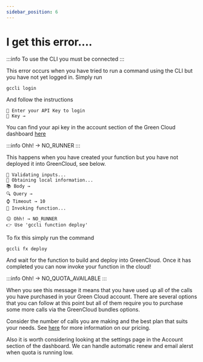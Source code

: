 ```yaml
---
sidebar_position: 6
---
```


# I get this error....

:::info
To use the CLI you must be connected
:::

This error occurs when you have tried to run a command using the CLI but you have not yet logged in. Simply run 

```
gccli login
```

And follow the instructions

```
👷 Enter your API Key to login
🔐 Key → 
```

You can find your api key in the account section of the Green Cloud dashboard [here](https://app.greencloudcomputing.io)


:::info
Ohh! → NO_RUNNER
:::

This happens when you have created your function but you have not deployed it into GreenCloud, see below.

```
👷 Validating inputs...
📄 Obtaining local information...
📚 Body → 
🔍 Query → 
⌚ Timeout → 10
🚀 Invoking function...

😐 Ohh! → NO_RUNNER
👉 Use 'gccli function deploy'
```

To fix this simply run the command

```
gccli fx deploy
```

And wait for the function to build and deploy into GreenCloud. Once it has completed you can now invoke your function in the cloud!


:::info
Ohh! → NO_QUOTA_AVAILABLE
:::

When you see this message it means that you have used up all of the calls you have purchased in your Green Cloud account. There are several options that you can follow at this point but all of them require you to purchase some more calls via the GreenCloud bundles options.

Consider the number of calls you are making and the best plan that suits your needs. See [here](https://www.greencloudcomouting.io#pricing) for more information on our pricing. 

Also it is worth considering looking at the settings page in the Account section of the dashboard. We can handle automatic renew and email alerst when quota is running low.

